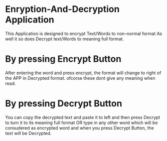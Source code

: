 # Enryption-And-Decryption Application
This Application is designed to encrypt Text/Words to non-normal format
As well it so does Decrypt text/Words to meaning full format.
# By pressing Encrypt Button
After entering the word and press encrypt, the format will change to right of the APP in Decrypted format.
ofcorse these dont give any meaning when read.
# By pressing Decrypt Button
You can copy the decrypted text and paste it to left and then press Decrypt to turn it to its meaning full format
OR type in any other word which will be consudered as encrypted word and when you press Decrypt Button, the text will be Decrypted.

